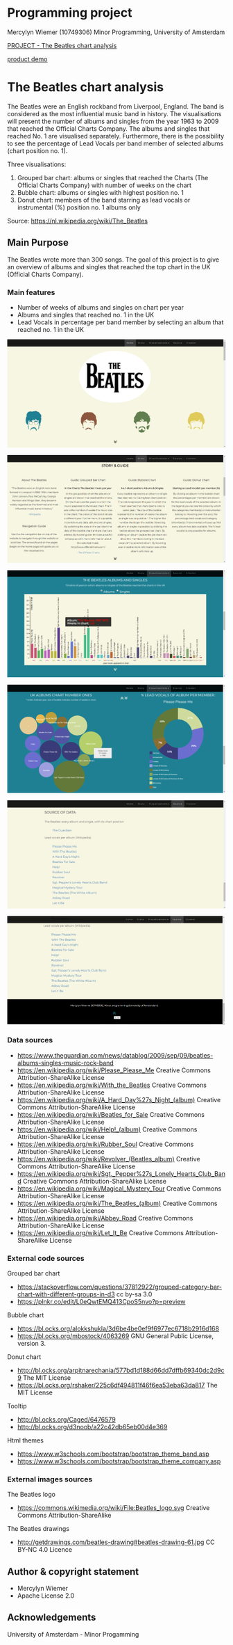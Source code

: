 # Programming project #

Mercylyn Wiemer (10749306)
Minor Programming, University of Amsterdam

[PROJECT - The Beatles chart analysis](https://mercylyn.github.io/mprogproject/index.html)

[product demo](https://youtu.be/dgwSPCo6gLI)

# The Beatles chart analysis #

The Beatles were an English rockband from Liverpool, England. The band is considered as the most influential music band in history. The visualisations will present the number of albums and singles from the year 1963 to 2009 that reached the Official Charts Company. The albums and singles that reached No. 1 are visualised separately. Furthermore, there is the possibility to see the percentage of Lead Vocals per band member of selected albums (chart position no. 1).

Three visualisations:
1) Grouped bar chart: albums or singles that reached the Charts (The Official Charts Company) with number of weeks on the chart
2) Bubble chart: albums or singles with highest position no. 1
3) Donut chart: members of the band starring as lead vocals or instrumental (%) position no. 1 albums only

Source: https://nl.wikipedia.org/wiki/The_Beatles

## Main Purpose ##
The Beatles wrote more than 300 songs. The goal of this project is to give an overview
of albums and singles that reached the top chart in the UK (Official Charts Company).

### Main features ###
* Number of weeks of albums and singles on chart per year
* Albums and singles that reached no. 1 in the UK
* Lead Vocals in percentage per band member by selecting an album that reached no. 1 in the UK

![Home](doc/home.png)

![Story](doc/story.png)

![Chart Overview](doc/chart_overview.png)

![No. 1 & Lead Vocals](doc/music_info.png)

![Source](doc/source.png)

![Creator](doc/creator.png)

### Data sources ###
* https://www.theguardian.com/news/datablog/2009/sep/09/beatles-albums-singles-music-rock-band
* https://en.wikipedia.org/wiki/Please_Please_Me Creative Commons Attribution-ShareAlike License
* https://en.wikipedia.org/wiki/With_the_Beatles Creative Commons Attribution-ShareAlike License
* https://en.wikipedia.org/wiki/A_Hard_Day%27s_Night_(album) Creative Commons Attribution-ShareAlike License
* https://en.wikipedia.org/wiki/Beatles_for_Sale Creative Commons Attribution-ShareAlike License
* https://en.wikipedia.org/wiki/Help!_(album) Creative Commons Attribution-ShareAlike License
* https://en.wikipedia.org/wiki/Rubber_Soul Creative Commons Attribution-ShareAlike License
* https://en.wikipedia.org/wiki/Revolver_(Beatles_album) Creative Commons Attribution-ShareAlike License
* https://en.wikipedia.org/wiki/Sgt._Pepper%27s_Lonely_Hearts_Club_Band Creative Commons Attribution-ShareAlike License
* https://en.wikipedia.org/wiki/Magical_Mystery_Tour Creative Commons Attribution-ShareAlike License
* https://en.wikipedia.org/wiki/The_Beatles_(album) Creative Commons Attribution-ShareAlike License
* https://en.wikipedia.org/wiki/Abbey_Road Creative Commons Attribution-ShareAlike License
* https://en.wikipedia.org/wiki/Let_It_Be Creative Commons Attribution-ShareAlike License

### External code sources ###
Grouped bar chart
* https://stackoverflow.com/questions/37812922/grouped-category-bar-chart-with-different-groups-in-d3 cc by-sa 3.0
* https://plnkr.co/edit/L0eQwtEMQ413CpoS5nvo?p=preview

Bubble chart
* https://bl.ocks.org/alokkshukla/3d6be4be0ef9f6977ec6718b2916d168
* https://bl.ocks.org/mbostock/4063269 GNU General Public License, version 3.

Donut chart
* http://bl.ocks.org/arpitnarechania/577bd1d188d66dd7dffb69340dc2d9c9 The MIT License
* https://bl.ocks.org/rshaker/225c6df494811f46f6ea53eba63da817 The MIT License

Tooltip
* http://bl.ocks.org/Caged/6476579
* http://bl.ocks.org/d3noob/a22c42db65eb00d4e369

Html themes
* https://www.w3schools.com/bootstrap/bootstrap_theme_band.asp
* https://www.w3schools.com/bootstrap/bootstrap_theme_company.asp

### External images sources ###
The Beatles logo
* https://commons.wikimedia.org/wiki/File:Beatles_logo.svg Creative Commons Attribution-ShareAlike

The Beatles drawings
* http://getdrawings.com/beatles-drawing#beatles-drawing-61.jpg  CC BY-NC 4.0 Licence

## Author & copyright statement ##
* Mercylyn Wiemer
* Apache License 2.0

## Acknowledgements ##
University of Amsterdam - Minor Progamming
